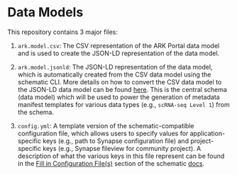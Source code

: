 # Data Models

This repository contains 3 major files:

1. `ark.model.csv`: The CSV representation of the ARK Portal data model and is used 
to create the JSON-LD representation of the data model.


2. `ark.model.jsonld`: The JSON-LD representation of the data model, which is 
automatically created from the CSV data model using the schematic CLI. More details 
on how to convert the CSV data model to the JSON-LD data model can be 
found [here](https://sage-schematic.readthedocs.io/en/develop/cli_reference.html#schematic-schema-convert). 
This is the central schema (data model) which will be used to power the 
generation of metadata manifest templates for various data types (e.g., `scRNA-seq Level 1`) 
from the schema.


3. `config.yml`: A template version of the schematic-compatible configuration file, 
which allows users to specify values for application-specific keys (e.g., path 
to Synapse configuration file) and project-specific keys (e.g., Synapse 
fileview for community project). A description of what the various keys in this 
file represent can be found in the [Fill in Configuration File(s)](https://sage-schematic.readthedocs.io/en/develop/README.html#fill-in-configuration-file-s) 
section of the schematic [docs](https://sage-schematic.readthedocs.io/en/develop/index.html).